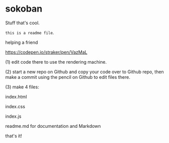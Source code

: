# sokoban
Stuff that's cool.

`this is a readme file`.

helping a friend

https://codepen.io/straker/pen/VazMaL

(1) edit code there to use the rendering machine.

(2) start a new repo on Github and copy your code over to Github repo, then make a commit using the pencil on Github to edit files there.

(3) make 4 files:

index.html

index.css

index.js

readme.md for documentation and Markdown 

that's it!


